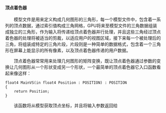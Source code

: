 #### 顶点着色器

　　模型文件是用来定义构成几何图形的三角形，每一个模型文件中，包含着一系列的顶点数据，通过索引值构成三角网格，GPU将来至模型文件的三角数据组装成独立的三角形，作为输入将传递给顶点着色器并行处理，并且这些三角经过顶点着色器的处理将被适当的剪裁，以适应用户的视图区域，接下来每一个被处理后的三角，将组装成特定的三角片段，片段则是一种简单的数据格式，包含着一个三角形在屏幕上能显示的所有像素，以及顶点着色器传递的用户数据。

　　顶点着色器常常用来处理几何图形的矩阵变换，既让顶点着色器通过参数的变换让几何图形从一个形状变成另一个形状，一个最简单的顶点着色器它入口函数看起来像这样：

```
float4 MainVS(in float4 Position : POSITION) : POSITION
{
	return Position;
}
```

　　该函数将从模型获取顶点坐标，并且将输入参数返回给